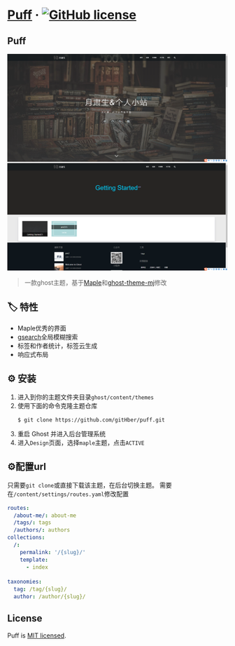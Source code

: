 # [Puff](https://github.com/gitHber/puff/) &middot; [![GitHub license](https://img.shields.io/badge/license-MIT-blue.svg)](./LICENSE)
## Puff
![image](./preview/home.png)
![image](./preview/tags.png)
> 一款ghost主题，基于[Maple](https://github.com/KINGMJ/maple)和[ghost-theme-mj](https://github.com/luokangyuan/ghost-theme-mj)修改
## 🏷️ 特性
- Maple优秀的界面
- [gsearch](https://github.com/ViggoZ/gsearch)全局模糊搜索
- 标签和作者统计，标签云生成
- 响应式布局

## ⚙️ 安装
1. 进入到你的主题文件夹目录`ghost/content/themes`
2. 使用下面的命令克隆主题仓库
    ```
    $ git clone https://github.com/gitHber/puff.git
    ```
3. 重启 Ghost 并进入后台管理系统
4. 进入`Design`页面，选择`maple`主题，点击`ACTIVE`
## ⚙️配置url
只需要`git clone`或直接下载该主题，在后台切换主题。
需要在`/content/settings/routes.yaml`修改配置
```yaml
routes:
  /about-me/: about-me
  /tags/: tags
  /authors/: authors
collections:
  /:
    permalink: '/{slug}/'
    template:
      - index

taxonomies:
  tag: /tag/{slug}/
  author: /author/{slug}/
```
## License
Puff is [MIT licensed](./LICENSE).


